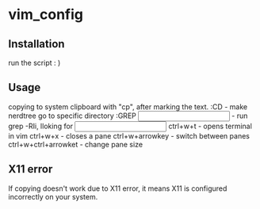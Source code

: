# vim_config
## Installation
run the script : )
## Usage
copying to system clipboard with "cp", after marking the text.
:CD <directory> - make nerdtree go to specific directory
:GREP <input> - run grep -RIi, lloking for <input>
ctrl+w+t - opens terminal in vim
ctrl+w+x - closes a pane
ctrl+w+arrowkey - switch between panes
ctrl+w+ctrl+arrowket - change pane size
## X11 error
If copying doesn't work due to X11 error, it means X11 is configured incorrectly on your system.


